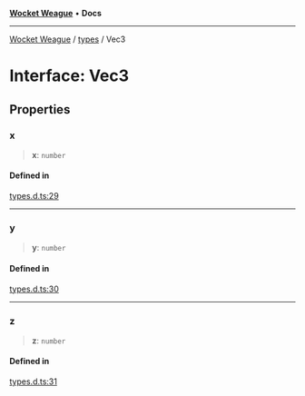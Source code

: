[**Wocket Weague**](../../README.md) • **Docs**

***

[Wocket Weague](../../modules.md) / [types](../README.md) / Vec3

# Interface: Vec3

## Properties

### x

> **x**: `number`

#### Defined in

[types.d.ts:29](https://github.com/Aebel-Shajan/Wocket-Weague/blob/5b758607dc322162aa7bb6e3ab674c98807f2d70/src/types.d.ts#L29)

***

### y

> **y**: `number`

#### Defined in

[types.d.ts:30](https://github.com/Aebel-Shajan/Wocket-Weague/blob/5b758607dc322162aa7bb6e3ab674c98807f2d70/src/types.d.ts#L30)

***

### z

> **z**: `number`

#### Defined in

[types.d.ts:31](https://github.com/Aebel-Shajan/Wocket-Weague/blob/5b758607dc322162aa7bb6e3ab674c98807f2d70/src/types.d.ts#L31)
